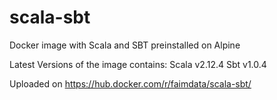 # scala-sbt
Docker image with Scala and SBT preinstalled on Alpine

Latest Versions of the image contains:
Scala v2.12.4
Sbt v1.0.4

Uploaded on
https://hub.docker.com/r/faimdata/scala-sbt/
